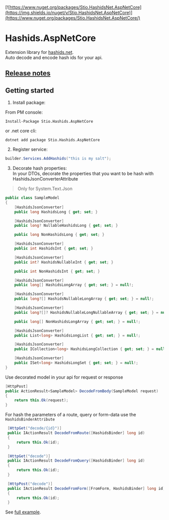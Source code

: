 [![https://www.nuget.org/packages/Stio.HashidsNet.AspNetCore](https://img.shields.io/nuget/v/Stio.HashidsNet.AspNetCore)](https://www.nuget.org/packages/Stio.HashidsNet.AspNetCore/)

# Hashids.AspNetCore
Extension library for [hashids.net](https://github.com/ullmark/hashids.net).  
Auto decode and encode hash ids for your api.

## [Release notes](/CHANGELOG.md)

## Getting started
1. Install package:  

From PM console:
```
Install-Package Stio.Hashids.AspNetCore
```
or .net core cli:
```
dotnet add package Stio.Hashids.AspNetCore
```
2. Register service:
```csharp
builder.Services.AddHashids("this is my salt");
```
3. Decorate hash properties:  
In your DTOs, decorate the properties that you want to be hash with HashidsJsonConverterAttribute  
> Only for System.Text.Json

```csharp
public class SampleModel
{
    [HashidsJsonConverter]
    public long HashidsLong { get; set; }

    [HashidsJsonConverter]
    public long? NullableHashidsLong { get; set; }

    public long NonHashidsLong { get; set; }

    [HashidsJsonConverter]
    public int HashidsInt { get; set; }

    [HashidsJsonConverter]
    public int? HashidsNullableInt { get; set; }

    public int NonHashidsInt { get; set; }

    [HashidsJsonConverter]
    public long[] HashidsLongArray { get; set; } = null!;

    [HashidsJsonConverter]
    public long?[] HashidsNullableLongArray { get; set; } = null!;

    [HashidsJsonConverter]
    public long?[]? HashidsNullableLongNullableArray { get; set; } = null!;

    public long[] NonHashidsLongArray { get; set; } = null!;

    [HashidsJsonConverter]
    public List<long> HashidsLongList { get; set; } = null!;

    [HashidsJsonConverter]
    public ICollection<long> HashidsLongCollection { get; set; } = null!;

    [HashidsJsonConverter]
    public ISet<long> HashidsLongSet { get; set; } = null!;
}
```

Use decorated model in your api for request or response
```csharp
[HttpPost]
public ActionResult<SampleModel> DecodeFromBody(SampleModel request)
{
    return this.Ok(request);
}
```
For hash the parameters of a route, query or form-data use the `HashidsBinderAttribute`
```csharp
 [HttpGet("decode/{id}")]
 public IActionResult DecodeFromRoute([HashidsBinder] long id)
 {
     return this.Ok(id);
 }

 [HttpGet("decode")]
 public IActionResult DecodeFromQuery([HashidsBinder] long id)
 {
     return this.Ok(id);
 }

 [HttpPost("decode")]
 public IActionResult DecodeFromForm([FromForm, HashidsBinder] long id)
 {
     return this.Ok(id);
 }
```

See [full example](https://github.com/stiio/Hashids.AspNetCore/tree/master/Sample).
